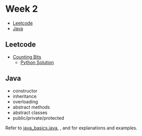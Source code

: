 # Week 2

- [Leetcode](#leetcode)
- [Java](#java)

## Leetcode

- [Counting Bits](https://leetcode.com/problems/counting-bits/)
  - [Python Solution](leetcode_sols/leetcode_1_sol.py)

## Java

- constructor
- inheritance
- overloading
- abstract methods
- abstract classes
- public/private/protected

Refer to [java_basics.java](java_basics.java), [](), and []() for explanations and examples.

<!-- ## Sketches

For the diagrams drawn during the session, refer to [this pdf](sketches.pdf). -->
